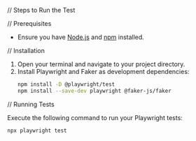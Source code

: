 // Steps to Run the Test

// Prerequisites

- Ensure you have [Node.js](https://nodejs.org/) and [npm](https://www.npmjs.com/get-npm) installed.

// Installation

1. Open your terminal and navigate to your project directory.
2. Install Playwright and Faker as development dependencies:
    ```bash
    npm install -D @playwright/test
    npm install --save-dev playwright @faker-js/faker
    ```

// Running Tests

Execute the following command to run your Playwright tests:
```bash
npx playwright test
```
